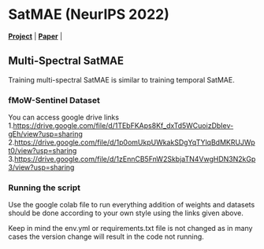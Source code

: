 # SatMAE (NeurIPS 2022)
**[Project](https://sustainlab-group.github.io/SatMAE/)** | 
**[Paper](https://arxiv.org/abs/2207.08051)** | 

## Multi-Spectral SatMAE
Training multi-spectral SatMAE is similar to training 
temporal SatMAE.

### fMoW-Sentinel Dataset
You can access google drive links
1.https://drive.google.com/file/d/1TEbFKAps8Kf_dxTd5WCuoizDbIev-gEh/view?usp=sharing
2.https://drive.google.com/file/d/1p0omUkpUWkakSDgYqTYlqBdMKRUJWpt0/view?usp=sharing
3.https://drive.google.com/file/d/1zEnnCB5FnW2SkbjaTN4VwgHDN3N2kGp3/view?usp=sharing


### Running the script
Use the google colab file to run everything addition of weights and datasets should be done according to your own style using the links given above.

Keep in mind the env.yml or requirements.txt file is not changed as in many cases the version change will result in the code not running.


